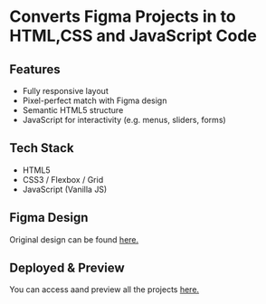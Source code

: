 <h1>Converts Figma Projects in to HTML,CSS and JavaScript Code</h1>

<h2>Features</h2>
<ul>
    <li>Fully responsive layout</li>
    <li>Pixel-perfect match with Figma design</li>
    <li>Semantic HTML5 structure</li>
    <li>JavaScript for interactivity (e.g. menus, sliders, forms)</li>
</ul>

<h2>Tech Stack</h2>
<ul>
    <li>HTML5</li>
    <li>CSS3 / Flexbox / Grid</li>
    <li>JavaScript (Vanilla JS)</li>
</ul>

<h2>Figma Design</h2>
<p>Original design can be found <a href="https://www.figma.com/design/Zqr5zJjqDmNbsTKH3RCUge/Trainees?node-id=33-2165&p=f">here.</a></p>


<h2>Deployed & Preview</h2>
<p>You can access aand preview all the projects <a href="https://sudhagar-242.github.io/Fig_Converted"> here.</a></p>
